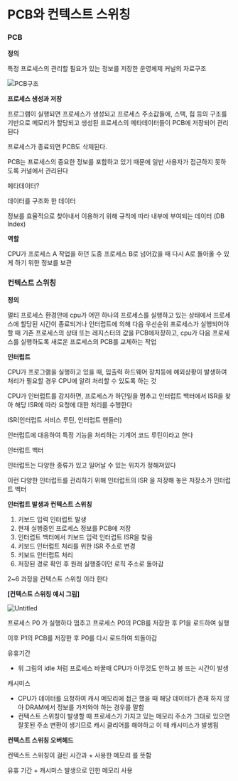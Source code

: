 # PCB와 컨텍스트 스위칭

### PCB

**정의**

특정 프로세스의 관리할 필요가 있는 정보를 저장한 운영체제 커널의 자료구조

![PCB구조](https://user-images.githubusercontent.com/96561194/213153503-d72bd667-e644-49cb-8b34-2c585a6dbaaa.png)

**프로세스 생성과 저장**

프로그램이 실행되면 프로세스가 생성되고 프로세스 주소값들에, 스택, 힙 등의 구조를 기반으로 메모리가 할당되고 생성된 프로세스의 메타데이터들이 PCB에 저장되어 관리된다

프로세스가 종료되면 PCB도 삭제된다.

PCB는 프로세스의 중요한 정보를 포함하고 있기 때문에 일반 사용자가 접근하지 못하도록 커널에서 관리된다

메타데이터?

데이터를 구조화 한 데이터

정보를 효율적으로 찾아내서 이용하기 위해 규칙에 따라 내부에 부여되는 데이터 (DB Index)

**역할**

CPU가 프로세스 A 작업을 하던 도중 프로세스 B로 넘어갔을 때 다시 A로 돌아올 수 있게 하기 위한 정보를 보관

### 컨텍스트 스위칭

**정의**

멀티 프로세스 환경안에 cpu가 어떤 하나의 프로세스를 실행하고 있는 상태에서 프로세스에 할당된 시간이 종료되거나 인터럽트에 의해 다음 우선순위 프로세스가 실행되어야할 때 기존 프로세스의 상태 또는 레지스터의 값을 PCB에저장하고, cpu가 다음 프로세스를 실행하도록 새로운 프로세스의 PCB를 교체하는 작업

**인터럽트**

CPU가 프로그램을 실행하고 있을 때, 입출력 하드웨어 장치등에 예외상황이 발생하여 처리가 필요할 경우 CPU에 알려 처리할 수 있도록 하는 것

CPU가 인터럽트를 감지하면, 프로세스가 하던일을 멈추고 인터럽트 백터에서 ISR을 찾아 해당 ISR에 따라 요청에 대한 처리를 수행한다

ISR(인터럽트 서비스 루틴, 인터럽트 핸들러)

인터럽트에 대응하여 특정 기능을 처리하는 기계어 코드 루틴이라고 한다

인터럽트 백터

인터럽트는 다양한 종류가 있고 일어날 수 있는 위치가 정해져있다

이런 다양한 인터럽트를 관리하기 위해 인터럽트의 ISR 을 저장해 놓은 저장소가 인터럽트 백터

**인터럽트 발생과 컨텍스트 스위칭**

1. 키보드 입력 인터럽트 발생
2. 현재 실행중인 프로세스 정보를 PCB에 저장
3. 인터럽트 백터에서 키보드 입력 인터럽트 ISR을 찾음
4. 키보드 인터럽트 처리를 위한 ISR 주소로 변경
5. 키보드 인터럽트 처리
6. 저장된 경로 확인 후 원래 실행중이던 로직 주소로 돌아감

2~6 과정을 컨텍스트 스위칭 이라 한다

**[컨텍스트 스위칭 예시 그림]**

![Untitled](https://user-images.githubusercontent.com/96561194/213153518-80fbebba-8eeb-4acf-85cd-6dc02698506f.png)

프로세스 P0 가 실행하다 멈추고 프로세스 P0의 PCB를 저장한 후 P1을 로드하여 실행

이후 P1의 PCB를 저장한 후 P0를 다시 로드하여 되돌아감

유휴기간

-   위 그림의 idle 처럼 프로세스 바꿀때 CPU가 아무것도 안하고 붕 뜨는 시간이 발생

캐시미스

-   CPU가 데이터를 요청하여 캐시 메모리에 접근 했을 때 해당 데이터가 존재 하지 않아 DRAM에서 정보를 가저와야 하는 경우를 말함
-   컨텍스트 스위칭이 발생할 때 프로세스가 가지고 있는 메모리 주소가 그대로 있으면 잘못된 주소 변환이 생기므로 캐시 클리어를 해야하고 이 때 캐시미스가 발생됨

**컨텍스트 스위칭 오버헤드**

컨텍스트 스위칭이 걸린 시간과 + 사용한 메모리 를 뜻함

유휴 기간 + 캐시미스 발생으로 인한 메모리 사용
